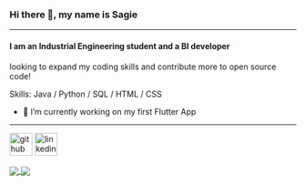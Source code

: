 <!-- ### Hi there 👋 -->

<!--
**sagie-ro/sagie-ro** is a ✨ _special_ ✨ repository because its `README.md` (this file) appears on your GitHub profile.

Here are some ideas to get you started:

- 🔭 I’m currently working on ...
- 🌱 I’m currently learning ...
- 👯 I’m looking to collaborate on ...
- 🤔 I’m looking for help with ...
- 💬 Ask me about ...
- 📫 How to reach me: ...
- 😄 Pronouns: ...
- ⚡ Fun fact: ...
-->
### Hi there 👋, my name is Sagie

---

#### I am an Industrial Engineering student and a BI developer
looking to expand my coding skills and contribute more to open source code!

Skills: Java / Python / SQL / HTML / CSS

- 🔭 I’m currently working on my first Flutter App 

---

[<img src='https://cdn.jsdelivr.net/npm/simple-icons@3.0.1/icons/github.svg' alt='github' height='40'>](https://github.com/sagie-ro)  [<img src='https://cdn.jsdelivr.net/npm/simple-icons@3.0.1/icons/linkedin.svg' alt='linkedin' height='40'>](https://www.linkedin.com/in/sagie-rootshtain-b1aa9ab8/)  




<a href="https://github.com/anuraghazra/github-readme-stats">
  <img align="center" src="https://github-readme-stats.vercel.app/api?username=sagie-ro&show_icons=true&count_private=true&theme=tokyonight" />
</a>
<a href="https://github.com/anuraghazra/github-readme-stats">
  <img align="center" src=https://github-readme-stats.vercel.app/api/top-langs/?username=sagie-ro&layout=compact&theme=tokyonight)](https://github.com/anuraghazra/github-readme-stats />
</a>

